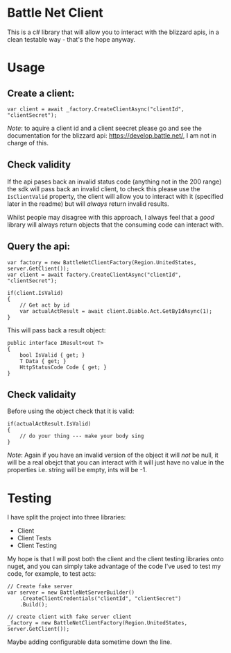 # Battle Net Client
This is a c# library that will allow you to interact with the blizzard apis, in a clean testable way - that's the hope anyway.

# Usage
## Create a client:
```
var client = await _factory.CreateClientAsync("clientId", "clientSecret");
```

*Note*: to aquire a client id and a client seecret please go and see the documentation for the blizzard api: https://develop.battle.net/, I am not in charge of this.

## Check validity
If the api pases back an invalid status code (anything not in the 200 range) the sdk will pass back an invalid client, to check this please use the `IsClientValid` property, the client will allow you to interact with it (specified later in the readme) but will _always_ return invalid results.

Whilst people may disagree with this approach, I always feel that a _good_ library will always return objects that the consuming code can interact with.

## Query the api:
```
var factory = new BattleNetClientFactory(Region.UnitedStates, server.GetClient());
var client = await factory.CreateClientAsync("clientId", "clientSecret");

if(client.IsValid)
{
    // Get act by id
    var actualActResult = await client.Diablo.Act.GetByIdAsync(1);
}
```

This will pass back a result object:
```
public interface IResult<out T>
{
    bool IsValid { get; }
    T Data { get; }
    HttpStatusCode Code { get; }
}
```

## Check validaity
Before using the object check that it is valid:
```
if(actualActResult.IsValid)
{
    // do your thing --- make your body sing
}
```
*Note*: Again if you have an invalid version of the object it will _not_ be null, it will be a real obejct that you can interact with it will just have no value in the properties i.e. string will be empty, ints will be -1.

# Testing
I have split the project into three libraries:
* Client
* Client Tests
* Client Testing

My hope is that I will post both the client and the client testing libraries onto nuget, and you can simply take advantage of the code I've used to test my code, for example, to test acts:
```
// Create fake server
var server = new BattleNetServerBuilder()
    .CreateClientCredentials("clientId", "clientSecret")
    .Build();

// create client with fake server client
_factory = new BattleNetClientFactory(Region.UnitedStates, server.GetClient());

```

Maybe adding configurable data sometime down the line.